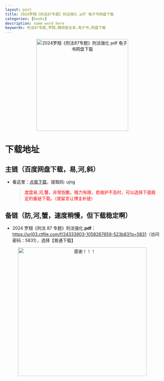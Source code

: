 ```yaml
---
layout: post
title: 2024罗翔《刑法87专题》刑法强化 pdf 电子书网盘下载
categories: [books]
description: some word here
keywords: 刑法87专题,罗翔,精校版全本,电子书,网盘下载
---
```


<div align="center"><img src="https://qweree.cn/wp-content/uploads/2024/10/luo-xiang-xing-fa-87-zhuan-ti.jpg" alt="2024罗翔《刑法87专题》刑法强化 pdf 电子书网盘下载" width="300px" height="auto"></div>

# 下载地址

## 主链（百度网盘下载，易,河,斜）

- 看这里：[点我下载](https://pan.baidu.com/s/1iMXUbSbtZQZjDcqDmnWUyw?pwd=ujng)，提取码: ujng

  > <p style="color:red" >度盘易,河,蟹，非常抱歉。精力有限，若维护不及时，可以选择下面稳定的备链下载。（或留言让博主补链）</p>

## 备链（防,河,蟹，速度稍慢，但下载稳定啊）

- 2024 罗翔《刑法 87 专题》刑法强化.**pdf**：<https://url03.ctfile.com/f/24333903-1058267659-523b83?p=5831>（访问密码：5831），选择【普通下载】

<div align="center"><img src="https://pic.imgdb.cn/item/661246bf68eb935713c7f81c.gif" alt="感谢！！！" width="420px" height="auto"/></div>
